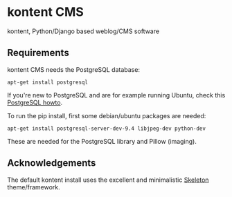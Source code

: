 kontent CMS
===========

kontent, Python/Django based weblog/CMS software

## Requirements

kontent CMS needs the PostgreSQL database:

```
apt-get install postgresql
```

If you're new to PostgreSQL and are for example running Ubuntu, check this [PostgreSQL howto](https://help.ubuntu.com/community/PostgreSQL).

To run the pip install, first some debian/ubuntu packages are needed:

```
apt-get install postgresql-server-dev-9.4 libjpeg-dev python-dev
```

These are needed for the PostgreSQL library and Pillow (imaging).


## Acknowledgements

The default kontent install uses the excellent and minimalistic [Skeleton](http://getskeleton.com/) theme/framework.
